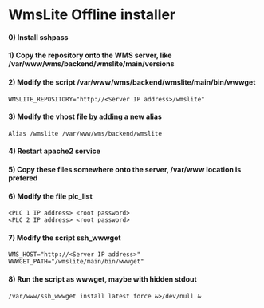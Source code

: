 ﻿# WmsLite Offline installer

#### 0) Install sshpass
#### 1) Copy the repository onto the WMS server, like /var/www/wms/backend/wmslite/main/versions
#### 2) Modify the script /var/www/wms/backend/wmslite/main/bin/wwwget
```
WMSLITE_REPOSITORY="http://<Server IP address>/wmslite"
```
#### 3) Modify the vhost file by adding a new alias
```
Alias /wmslite /var/www/wms/backend/wmslite
```
#### 4) Restart apache2 service
#### 5) Copy these files somewhere onto the server, /var/www location is prefered
#### 6) Modify the file plc_list
```
<PLC 1 IP address> <root password>
<PLC 2 IP address> <root password>
```
#### 7) Modify the script ssh_wwwget
```
WMS_HOST="http://<Server IP address>"
WWWGET_PATH="/wmslite/main/bin/wwwget"
```
#### 8) Run the script as wwwget, maybe with hidden stdout
```
/var/www/ssh_wwwget install latest force &>/dev/null &
```
